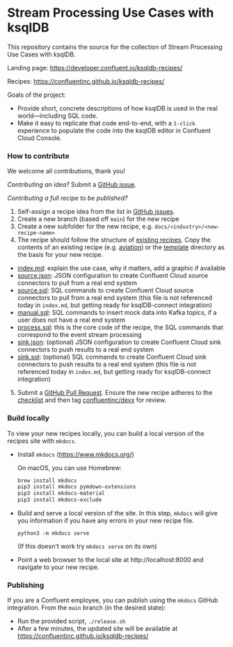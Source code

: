 # Stream Processing Use Cases with ksqlDB

This repository contains the source for the collection of Stream Processing Use Cases with ksqlDB.

Landing page: https://developer.confluent.io/ksqldb-recipes/

Recipes: https://confluentinc.github.io/ksqldb-recipes/

Goals of the project:

- Provide short, concrete descriptions of how ksqlDB is used in the real world—including SQL code.
- Make it easy to replicate that code end-to-end, with a `1-click` experience to populate the code into the ksqlDB editor in Confluent Cloud Console.

### How to contribute

We welcome all contributions, thank you!

_Contributing an idea?_ Submit a [GitHub issue](https://github.com/confluentinc/ksqldb-recipes/issues).

_Contributing a full recipe to be published?_ 

1. Self-assign a recipe idea from the list in [GitHub issues](https://github.com/confluentinc/ksqldb-recipes/issues?q=is%3Aissue+is%3Aopen+label%3A%22new+recipe%22).
2. Create a new branch (based off `main`) for the new recipe
3. Create a new subfolder for the new recipe, e.g. `docs/<industry>/<new-recipe-name>`
4. The recipe should follow the structure of [existing recipes](https://github.com/confluentinc/ksqldb-recipes/tree/main/docs). Copy the contents of an existing recipe (e.g. [aviation](https://github.com/confluentinc/ksqldb-recipes/tree/main/docs/customer-360/aviation)) or the [template](template) directory as the basis for your new recipe.

- [index.md](template/index.md): explain the use case, why it matters, add a graphic if available
- [source.json](template/source.json): JSON configuration to create Confluent Cloud source connectors to pull from a real end system
- [source.sql](template/source.sql): SQL commands to create Confluent Cloud source connectors to pull from a real end system (this file is not referenced today in `index.md`, but getting ready for ksqlDB-connect integration)
- [manual.sql](template/manual.sql): SQL commands to insert mock data into Kafka topics, if a user does not have a real end system
- [process.sql](template/process.sql): this is the core code of the recipe, the SQL commands that correspond to the event stream processing
- [sink.json](template/sink.json): (optional) JSON configuration to create Confluent Cloud sink connectors to push results to a real end system
- [sink.sql](template/sink.sql): (optional) SQL commands to create Confluent Cloud sink connectors to push results to a real end system (this file is not referenced today in `index.md`, but getting ready for ksqlDB-connect integration)

5. Submit a [GitHub Pull Request](https://github.com/confluentinc/ksqldb-recipes/pulls). Ensure the new recipe adheres to the [checklist](https://github.com/confluentinc/ksqldb-recipes/blob/main/.github/pull_request_template.md) and then tag [confluentinc/devx](https://github.com/orgs/confluentinc/teams/devx) for review.

### Build locally

To view your new recipes locally, you can build a local version of the recipes site with `mkdocs`.

- Install `mkdocs` (https://www.mkdocs.org/)

    On macOS, you can use Homebrew:
    ```bash
    brew install mkdocs
    pip3 install mkdocs pymdown-extensions
    pip3 install mkdocs-material
    pip3 install mkdocs-exclude
    ```

- Build and serve a local version of the site. In this step, `mkdocs` will give you information if you have any errors in your new recipe file.
    ```
    python3 -m mkdocs serve  
    ```
    
    (If this doesn't work try `mkdocs serve` on its own)

- Point a web browser to the local site at http://localhost:8000 and navigate to your new recipe.

### Publishing

If you are a Confluent employee, you can publish using the `mkdocs` GitHub integration. From the `main` branch (in the desired state):

- Run the provided script, `./release.sh`
- After a few minutes, the updated site will be available at https://confluentinc.github.io/ksqldb-recipes/

